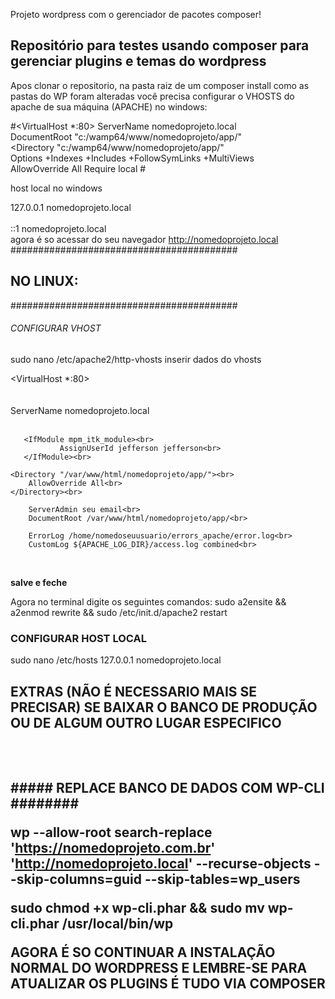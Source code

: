 Projeto wordpress com o gerenciador de pacotes composer!

<h2>Repositório para testes usando composer para gerenciar plugins e temas do wordpress</h2>

Apos clonar o repositorio, na pasta raiz de um composer install
como as pastas do WP foram alteradas você precisa configurar o VHOSTS do apache de sua máquina (APACHE)
no windows:

#<VirtualHost *:80>
	ServerName nomedoprojeto.local<br>
	DocumentRoot "c:/wamp64/www/nomedoprojeto/app/"<br>
	<Directory  "c:/wamp64/www/nomedoprojeto/app/"<br>
		Options +Indexes +Includes +FollowSymLinks +MultiViews<br>
		AllowOverride All
		Require local
	</Directory>
#</VirtualHost>

host local no windows

127.0.0.1 nomedoprojeto.local<br><br>
::1 nomedoprojeto.local<br>
agora é so acessar do seu navegador http://nomedoprojeto.local<br>
#########################################
  <h2>NO LINUX: </h2>
#########################################

###### CONFIGURAR VHOST ##########
sudo nano /etc/apache2/http-vhosts
inserir dados do vhosts

<VirtualHost *:80><br><br><br>
   ServerName nomedoprojeto.local<br><br>

       <IfModule mpm_itk_module><br>
               AssignUserId jefferson jefferson<br>
       </IfModule><br>

    <Directory "/var/www/html/nomedoprojeto/app/"><br>
        AllowOverride All<br>
    </Directory><br>

        ServerAdmin seu email<br>
        DocumentRoot /var/www/html/nomedoprojeto/app/<br>

        ErrorLog /home/nomedoseuusuario/errors_apache/error.log<br>
        CustomLog ${APACHE_LOG_DIR}/access.log combined<br>
</VirtualHost><br>

<b>salve e feche</b> 

Agora no terminal digite os seguintes comandos:
sudo a2ensite && a2enmod rewrite && sudo /etc/init.d/apache2 restart

### CONFIGURAR HOST LOCAL ###
sudo nano /etc/hosts
127.0.0.1       nomedoprojeto.local

<h2>EXTRAS (NÃO É NECESSARIO MAIS SE PRECISAR) SE BAIXAR O BANCO DE PRODUÇÃO OU DE ALGUM OUTRO LUGAR ESPECIFICO<h2><br><br>
##### REPLACE BANCO DE DADOS COM WP-CLI ########

wp --allow-root search-replace 'https://nomedoprojeto.com.br' 'http://nomedoprojeto.local' --recurse-objects --skip-columns=guid --skip-tables=wp_users<br>

sudo chmod +x wp-cli.phar && sudo mv wp-cli.phar /usr/local/bin/wp

<b>AGORA É SO CONTINUAR A INSTALAÇÃO NORMAL DO WORDPRESS E LEMBRE-SE PARA ATUALIZAR OS PLUGINS É TUDO VIA COMPOSER</b>
